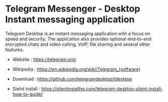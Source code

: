 # Telegram Messenger - Desktop Instant messaging application

Telegram Desktop is an instant messaging application with a focus on
speed and security. The application also provides optional end-to-end
encrypted chats and video calling, VoIP, file sharing and several
other features.

* Website : https://telegram.org/
* Wikipedia : https://en.wikipedia.org/wiki/Telegram_(software)

* Download : https://github.com/telegramdesktop/tdesktop
* Sielnt install : https://silentinstallhq.com/telegram-desktop-silent-install-how-to-guide/
